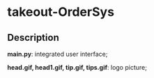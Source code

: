 # takeout-OrderSys

## Description

**main.py**: integrated user interface;

**head.gif, head1.gif, tip.gif, tips.gif**: logo picture;

